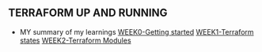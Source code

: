 ## TERRAFORM UP AND RUNNING 
- MY summary of my learnings
[WEEK0-Getting started](Journals/Week0.md)
[WEEK1-Terraform states](Journals/Week1.md)
[WEEK2-Terraform Modules]()